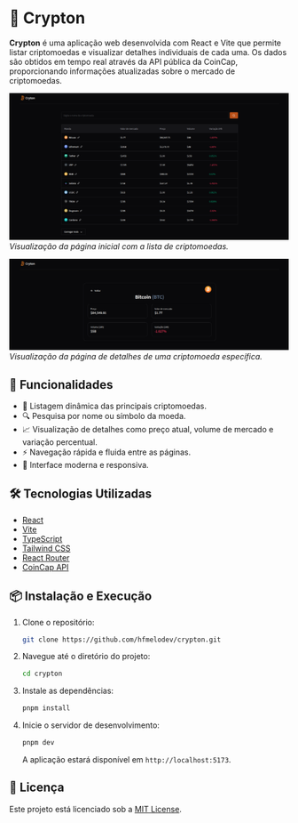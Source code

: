 # 🚀 Crypton

**Crypton** é uma aplicação web desenvolvida com React e Vite que permite listar criptomoedas e visualizar detalhes individuais de cada uma. Os dados são obtidos em tempo real através da API pública da CoinCap, proporcionando informações atualizadas sobre o mercado de criptomoedas.

![Home](https://github.com/hfmelodev/crypton/blob/main/public/home.png?raw=true)
*Visualização da página inicial com a lista de criptomoedas.*

![Detalhes](https://github.com/hfmelodev/crypton/blob/main/public/details.png?raw=true)
*Visualização da página de detalhes de uma criptomoeda específica.*

## 🧩 Funcionalidades

- 🔄 Listagem dinâmica das principais criptomoedas.
- 🔍 Pesquisa por nome ou símbolo da moeda.
- 📈 Visualização de detalhes como preço atual, volume de mercado e variação percentual.
- ⚡️ Navegação rápida e fluida entre as páginas.
- 🎨 Interface moderna e responsiva.

## 🛠️ Tecnologias Utilizadas

- [React](https://reactjs.org/)
- [Vite](https://vitejs.dev/)
- [TypeScript](https://www.typescriptlang.org/)
- [Tailwind CSS](https://tailwindcss.com/)
- [React Router](https://reactrouter.com/)
- [CoinCap API](https://pro.coincap.io/dashboard)

## 📦 Instalação e Execução

1. Clone o repositório:

   ```bash
   git clone https://github.com/hfmelodev/crypton.git
   ```

2. Navegue até o diretório do projeto:

   ```bash
   cd crypton
   ```

3. Instale as dependências:

   ```bash
   pnpm install
   ```

4. Inicie o servidor de desenvolvimento:

   ```bash
   pnpm dev
   ```

   A aplicação estará disponível em `http://localhost:5173`.

## 📄 Licença

Este projeto está licenciado sob a [MIT License](LICENSE).